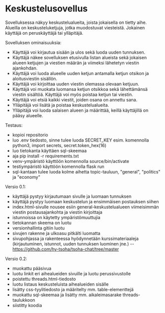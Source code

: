 # Keskustelusovellus

Sovelluksessa näkyy keskustelualueita, joista jokaisella on tietty aihe. Alueilla on keskusteluketjuja, jotka muodostuvat viesteistä. Jokainen käyttäjä on peruskäyttäjä tai ylläpitäjä.

Sovelluksen ominaisuuksia:

   - Käyttäjä voi kirjautua sisään ja ulos sekä luoda uuden tunnuksen.
   - Käyttäjä näkee sovelluksen etusivulla listan alueista sekä jokaisen alueen ketjujen ja viestien määrän ja viimeksi lähetetyn viestin ajankohdan.
   - Käyttäjä voi luoda alueelle uuden ketjun antamalla ketjun otsikon ja aloitusviestin sisällön.
   - Käyttäjä voi kirjoittaa uuden viestin olemassa olevaan ketjuun.
   - Käyttäjä voi muokata luomansa ketjun otsikkoa sekä lähettämänsä viestin sisältöä. Käyttäjä voi myös poistaa ketjun tai viestin.
   - Käyttäjä voi etsiä kaikki viestit, joiden osana on annettu sana.
   - Ylläpitäjä voi lisätä ja poistaa keskustelualueita.
   - Ylläpitäjä voi luoda salaisen alueen ja määrittää, keillä käyttäjillä on pääsy alueelle.

Testaus:
   - kopioi repositorio
   - luo .env tiedosto, sinne tulee luoda SECRET_KEY esim. komennolla python3, import secrets, secret.token_hex(16)
   - luo tietokanta käyttäen sql-skeemaa
   - aja pip install -r requirements.txt
   - venv-ympäristö käyttöön komennolla source/bin/activate
   - testiympäristö käyttöön komennolla flask run
   - sql-kantaan tulee luoda kolme aihetta topic-tauluun, "general", "politics" ja "economy"

Versio 0.1:
   - käyttäjä pystyy kirjautumaan sivulle ja luomaan tunnuksen
   - käyttäjä pystyy luomaan keskustelun ja ensimmäisen postauksen siihen
   - index.html-sivulle nousee esiin general-keskustelualueen viimeisimmän viestin postausajankohta ja viestin kirjoittaja
   - istunnoissa on käytetty ympäristömuuttujia
   - tietokannan skeema on luotu
   - versionhallinta gitiin luotu
   - sivujen rakenne ja ulkoasu pitkälti luomatta
   - sivupohjassa ja rakenteessa hyödynnetään kurssimateriaaleja (kirjautuminen, istunnot, uuden tunnuksen luominen jne.)
   -- https://github.com/hy-tsoha/tsoha-chat/tree/master

Versio 0.2:
   - muokattu pääsivua
   - luotu linkit eri aihealueiden sivuille ja luotu perussivustolle
   - poistettu threads.html-tiedosto
   - luotu listaus keskusteluista aihealueiden sisälle
   - lisätty css-tyylitiedosto ja määritelty mm. table-elementtejä
   - muokattu sql-skeemaa ja lisätty mm. aikaleimasarake threads-taulukkoon
   - siistitty koodia
